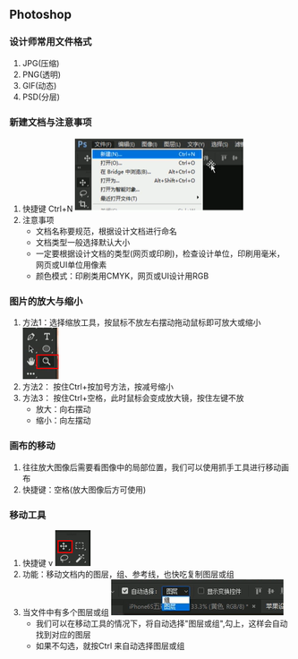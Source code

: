 ## Photoshop

### 设计师常用文件格式
1. JPG(压缩)
2. PNG(透明)
3. GIF(动态)
4. PSD(分层)

### 新建文档与注意事项
1. 快捷键 Ctrl+N
![新建](../../media/imgs/Photoshop/新建文档.png)
2. 注意事项
    - 文档名称要规范，根据设计文档进行命名
    - 文档类型一般选择默认大小
    - 一定要根据设计文档的类型(网页或印刷)，检查设计单位，印刷用毫米，网页或UI单位用像素
    - 颜色模式：印刷类用CMYK，网页或UI设计用RGB

### 图片的放大与缩小
1. 方法1：选择缩放工具，按鼠标不放左右摆动拖动鼠标即可放大或缩小
![缩放工具](../../media/imgs/Photoshop/缩放工具.png)
2. 方法2： 按住Ctrl+按加号方法，按减号缩小
3. 方法3： 按住Ctrl+空格，此时鼠标会变成放大镜，按住左键不放
    - 放大：向右摆动
    - 缩小：向左摆动

### 画布的移动
1. 往往放大图像后需要看图像中的局部位置，我们可以使用抓手工具进行移动画布
2. 快捷键：空格(放大图像后方可使用)

### 移动工具
1. 快捷键 v
![移动工具](../../media/imgs/Photoshop/移动工具.png)
2. 功能：移动文档内的图层，组、参考线，也快吃复制图层或组
3. 当文件中有多个图层或组
![自动选择图层](../../media/imgs/Photoshop/自动选择图层.png)
    - 我们可以在移动工具的情况下，将自动选择"图层或组",勾上，这样会自动找到对应的图层
    - 如果不勾选，就按Ctrl 来自动选择图层或组